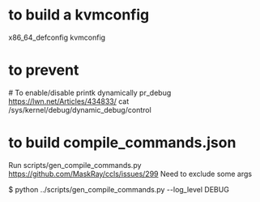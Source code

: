 
# to build a kvmconfig
x86_64_defconfig kvmconfig

# to prevent 
# To enable/disable printk dynamically 
pr_debug 
https://lwn.net/Articles/434833/
cat /sys/kernel/debug/dynamic_debug/control 

# to build compile_commands.json
Run scripts/gen_compile_commands.py
https://github.com/MaskRay/ccls/issues/299
Need to exclude some args

$ python ../scripts/gen_compile_commands.py --log_level DEBUG
